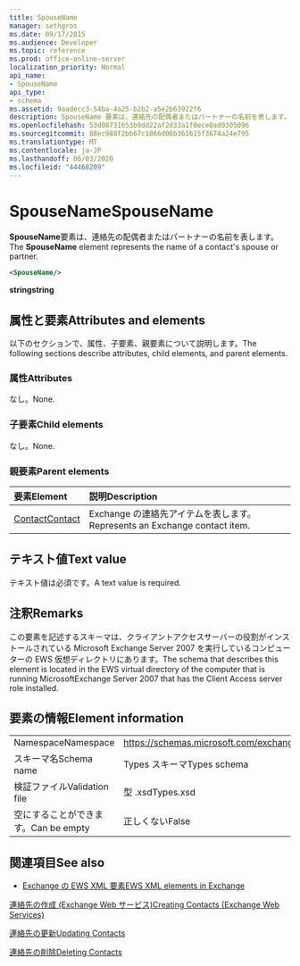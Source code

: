 ```yaml
---
title: SpouseName
manager: sethgros
ms.date: 09/17/2015
ms.audience: Developer
ms.topic: reference
ms.prod: office-online-server
localization_priority: Normal
api_name:
- SpouseName
api_type:
- schema
ms.assetid: 9aadecc3-54ba-4a25-b2b2-a5e2b63922f6
description: SpouseName 要素は、連絡先の配偶者またはパートナーの名前を表します。
ms.openlocfilehash: 53d08731653b9dd22af2d33a1f0ece0ad0305096
ms.sourcegitcommit: 88ec988f2bb67c1866d06b361615f3674a24e795
ms.translationtype: MT
ms.contentlocale: ja-JP
ms.lasthandoff: 06/03/2020
ms.locfileid: "44468209"
---
```

# <a name="spousename"></a><span data-ttu-id="064ea-103">SpouseName</span><span class="sxs-lookup"><span data-stu-id="064ea-103">SpouseName</span></span>

<span data-ttu-id="064ea-104">**SpouseName**要素は、連絡先の配偶者またはパートナーの名前を表します。</span><span class="sxs-lookup"><span data-stu-id="064ea-104">The **SpouseName** element represents the name of a contact's spouse or partner.</span></span> 
  
```xml
<SpouseName/>
```

 <span data-ttu-id="064ea-105">**string**</span><span class="sxs-lookup"><span data-stu-id="064ea-105">**string**</span></span>
## <a name="attributes-and-elements"></a><span data-ttu-id="064ea-106">属性と要素</span><span class="sxs-lookup"><span data-stu-id="064ea-106">Attributes and elements</span></span>

<span data-ttu-id="064ea-107">以下のセクションで、属性、子要素、親要素について説明します。</span><span class="sxs-lookup"><span data-stu-id="064ea-107">The following sections describe attributes, child elements, and parent elements.</span></span>
  
### <a name="attributes"></a><span data-ttu-id="064ea-108">属性</span><span class="sxs-lookup"><span data-stu-id="064ea-108">Attributes</span></span>

<span data-ttu-id="064ea-109">なし。</span><span class="sxs-lookup"><span data-stu-id="064ea-109">None.</span></span>
  
### <a name="child-elements"></a><span data-ttu-id="064ea-110">子要素</span><span class="sxs-lookup"><span data-stu-id="064ea-110">Child elements</span></span>

<span data-ttu-id="064ea-111">なし。</span><span class="sxs-lookup"><span data-stu-id="064ea-111">None.</span></span>
  
### <a name="parent-elements"></a><span data-ttu-id="064ea-112">親要素</span><span class="sxs-lookup"><span data-stu-id="064ea-112">Parent elements</span></span>

|<span data-ttu-id="064ea-113">**要素**</span><span class="sxs-lookup"><span data-stu-id="064ea-113">**Element**</span></span>|<span data-ttu-id="064ea-114">**説明**</span><span class="sxs-lookup"><span data-stu-id="064ea-114">**Description**</span></span>|
|:-----|:-----|
|[<span data-ttu-id="064ea-115">Contact</span><span class="sxs-lookup"><span data-stu-id="064ea-115">Contact</span></span>](contact.md) <br/> |<span data-ttu-id="064ea-116">Exchange の連絡先アイテムを表します。</span><span class="sxs-lookup"><span data-stu-id="064ea-116">Represents an Exchange contact item.</span></span>  <br/> |
   
## <a name="text-value"></a><span data-ttu-id="064ea-117">テキスト値</span><span class="sxs-lookup"><span data-stu-id="064ea-117">Text value</span></span>

<span data-ttu-id="064ea-118">テキスト値は必須です。</span><span class="sxs-lookup"><span data-stu-id="064ea-118">A text value is required.</span></span>
  
## <a name="remarks"></a><span data-ttu-id="064ea-119">注釈</span><span class="sxs-lookup"><span data-stu-id="064ea-119">Remarks</span></span>

<span data-ttu-id="064ea-120">この要素を記述するスキーマは、クライアントアクセスサーバーの役割がインストールされている Microsoft Exchange Server 2007 を実行しているコンピューターの EWS 仮想ディレクトリにあります。</span><span class="sxs-lookup"><span data-stu-id="064ea-120">The schema that describes this element is located in the EWS virtual directory of the computer that is running MicrosoftExchange Server 2007 that has the Client Access server role installed.</span></span>
  
## <a name="element-information"></a><span data-ttu-id="064ea-121">要素の情報</span><span class="sxs-lookup"><span data-stu-id="064ea-121">Element information</span></span>

|||
|:-----|:-----|
|<span data-ttu-id="064ea-122">Namespace</span><span class="sxs-lookup"><span data-stu-id="064ea-122">Namespace</span></span>  <br/> |https://schemas.microsoft.com/exchange/services/2006/types  <br/> |
|<span data-ttu-id="064ea-123">スキーマ名</span><span class="sxs-lookup"><span data-stu-id="064ea-123">Schema name</span></span>  <br/> |<span data-ttu-id="064ea-124">Types スキーマ</span><span class="sxs-lookup"><span data-stu-id="064ea-124">Types schema</span></span>  <br/> |
|<span data-ttu-id="064ea-125">検証ファイル</span><span class="sxs-lookup"><span data-stu-id="064ea-125">Validation file</span></span>  <br/> |<span data-ttu-id="064ea-126">型 .xsd</span><span class="sxs-lookup"><span data-stu-id="064ea-126">Types.xsd</span></span>  <br/> |
|<span data-ttu-id="064ea-127">空にすることができます。</span><span class="sxs-lookup"><span data-stu-id="064ea-127">Can be empty</span></span>  <br/> |<span data-ttu-id="064ea-128">正しくない</span><span class="sxs-lookup"><span data-stu-id="064ea-128">False</span></span>  <br/> |
   
## <a name="see-also"></a><span data-ttu-id="064ea-129">関連項目</span><span class="sxs-lookup"><span data-stu-id="064ea-129">See also</span></span>



- [<span data-ttu-id="064ea-130">Exchange の EWS XML 要素</span><span class="sxs-lookup"><span data-stu-id="064ea-130">EWS XML elements in Exchange</span></span>](ews-xml-elements-in-exchange.md)


[<span data-ttu-id="064ea-131">連絡先の作成 (Exchange Web サービス)</span><span class="sxs-lookup"><span data-stu-id="064ea-131">Creating Contacts (Exchange Web Services)</span></span>](https://msdn.microsoft.com/library/4845917e-70d1-481c-bbd7-011ec6571789%28Office.15%29.aspx)
  
[<span data-ttu-id="064ea-132">連絡先の更新</span><span class="sxs-lookup"><span data-stu-id="064ea-132">Updating Contacts</span></span>](https://msdn.microsoft.com/library/9a865953-b94a-4229-b632-2dee433314be%28Office.15%29.aspx)
  
[<span data-ttu-id="064ea-133">連絡先の削除</span><span class="sxs-lookup"><span data-stu-id="064ea-133">Deleting Contacts</span></span>](https://msdn.microsoft.com/library/fcc3dc84-cd3e-455e-a1a7-ae6921c9b588%28Office.15%29.aspx)


